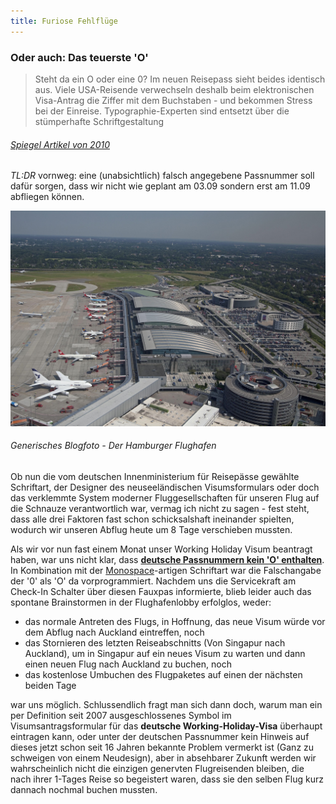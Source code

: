 ```yaml
---
title: Furiose Fehlflüge
---
```


### Oder auch: Das teuerste 'O' <br> 

> Steht da ein O oder eine 0? Im neuen Reisepass sieht beides identisch aus. Viele USA-Reisende verwechseln deshalb beim elektronischen Visa-Antrag die Ziffer mit dem Buchstaben - und bekommen Stress bei der Einreise. Typographie-Experten sind entsetzt über die stümperhafte Schriftgestaltung
###### [Spiegel Artikel von 2010](https://www.spiegel.de/netzwelt/gadgets/aerger-mit-reisepaessen-die-nullen-aus-dem-innenministerium-a-698133.html)

*TL:DR* vornweg: eine (unabsichtlich) falsch angegebene Passnummer soll dafür sorgen, dass wir nicht wie geplant am 03.09 sondern erst am 11.09 abfliegen können.

![Der Hamburger Flughafen, weitester Punkt unserer Reise](/assets/Flughafen-Hamburg.jpg)
###### Generisches Blogfoto - Der Hamburger Flughafen

Ob nun die vom deutschen Innenministerium für Reisepässe gewählte Schriftart, der Designer des neuseeländischen Visumsformulars oder doch das verklemmte System moderner Fluggesellschaften für unseren Flug auf die Schnauze verantwortlich war, vermag ich nicht zu sagen - fest steht, dass alle drei Faktoren fast schon schicksalshaft ineinander spielten, wodurch wir unseren Abflug heute um 8 Tage verschieben mussten. 

Als wir vor nun fast einem Monat unser Working Holiday Visum beantragt haben, war uns nicht klar, dass **[deutsche Passnummern kein 'O' enthalten](http://onlineholidays.de/reisen/amerika/usa/epass_d_alphanumerische_seriennummer_flyer.pdf)**. In Kombination mit der [Monospace](https://www.wikiwand.com/de/Nichtproportionale_Schriftart)-artigen Schriftart war die Falschangabe der '0' als 'O' da  vorprogrammiert. Nachdem uns die Servicekraft am Check-In Schalter über diesen Fauxpas informierte, blieb leider auch das spontane Brainstormen in der Flughafenlobby erfolglos, weder:

- das normale Antreten des Flugs, in Hoffnung, das neue Visum würde vor dem Abflug nach Auckland eintreffen, noch
- das Stornieren des letzten Reiseabschnitts (Von Singapur nach Auckland), um in Singapur auf ein neues Visum zu warten und dann einen neuen Flug nach Auckland zu buchen, noch
- das kostenlose Umbuchen des Flugpaketes auf einen der nächsten beiden Tage

war uns möglich. Schlussendlich fragt man sich dann doch, warum man ein per Definition seit 2007 ausgeschlossenes Symbol im Visumsantragsformular für das **deutsche Working-Holiday-Visa** überhaupt eintragen kann, oder unter der deutschen Passnummer kein Hinweis auf dieses jetzt schon seit 16 Jahren bekannte Problem vermerkt ist (Ganz zu schweigen von einem Neudesign), aber in absehbarer Zukunft werden wir wahrscheinlich nicht die einzigen genervten Flugreisenden bleiben, die nach ihrer 1-Tages Reise so begeistert waren, dass sie den selben Flug kurz dannach nochmal buchen mussten.
